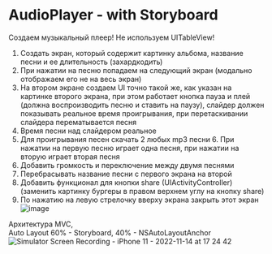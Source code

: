# AudioPlayer - with Storyboard
Создаем музыкальный плеер!
Не используем UITableView!
1. Создать экран, который содержит картинку альбома, название песни и ее длительность (захардкодить)
2. При нажатии на песню попадаем на следующий экран (модально отображаем его не на весь экран)
3. На втором экране создаем UI точно такой же, как указан на картинке второго экрана, при этом работает кнопка пауза и плей (должна воспроизводить песню и ставить на паузу), слайдер должен показывать реальное время проигрывания, при перетаскивании слайдера перематывается песня
4. Время песни над слайдером реальное
5. Для проигрывания песен скачать 2 любых mp3 песни 6. При нажатии на первую песню играет одна песня, при нажатии на вторую играет вторая песня
7. Добавить громкость и переключение между двумя песнями
8. Перебрасывать название песни с первого экрана на второй
9. Добавить функционал для кнопки share (UIActivityController) (заменить картинку бургеры в правом верхнем углу на кнопку share)
10. По нажатию на левую стрелочку вверху экрана закрыть этот экран
![image](https://user-images.githubusercontent.com/116908046/199676429-ab410510-7070-4923-b8ad-0a707fa6c1ca.png)

Архитектура MVC,  
Auto Layout 60% - Storyboard, 40% - NSAutoLayoutAnchor   
![Simulator Screen Recording - iPhone 11 - 2022-11-14 at 17 24 42](https://user-images.githubusercontent.com/116908046/201963357-74d29bf3-8f87-486b-a5cc-fe7556560241.gif)
